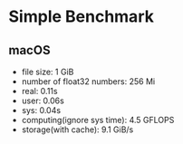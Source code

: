 # Simple Benchmark

## macOS

- file size: 1 GiB
- number of float32 numbers: 256 Mi
- real: 0.11s
- user: 0.06s
- sys:  0.04s
- computing(ignore sys time): 4.5 GFLOPS
- storage(with cache): 9.1 GiB/s
